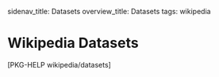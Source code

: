 sidenav_title: Datasets
overview_title: Datasets
tags: wikipedia

# Wikipedia Datasets

[PKG-HELP wikipedia/datasets]
